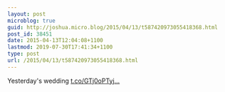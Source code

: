 ```yaml
---
layout: post
microblog: true
guid: http://joshua.micro.blog/2015/04/13/t587420973055418368.html
post_id: 38451
date: 2015-04-13T12:04:08+1100
lastmod: 2019-07-30T17:41:34+1100
type: post
url: /2015/04/13/t587420973055418368.html
---
```

Yesterday's wedding [t.co/GTj0oPTyj...](http://t.co/GTj0oPTyjz)
